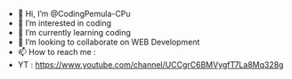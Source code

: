 - 👋 Hi, I’m @CodingPemula-CPu
- 👀 I’m interested in coding
- 🌱 I’m currently learning coding
- 💞️ I’m looking to collaborate on WEB Development
- 📫 How to reach me :
- YT : https://www.youtube.com/channel/UCCgrC6BMVygfT7La8Mq328g

<!---
CodingPemula-CPu/CodingPemula-CPu is a ✨ special ✨ repository because its `README.md` (this file) appears on your GitHub profile.
You can click the Preview link to take a look at your changes.
--->
